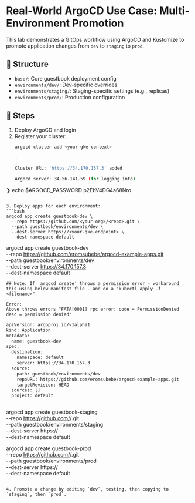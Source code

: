 # Real-World ArgoCD Use Case: Multi-Environment Promotion

This lab demonstrates a GitOps workflow using ArgoCD and Kustomize to promote application changes from `dev` to `staging` to `prod`.

## 🔧 Structure

- `base/`: Core guestbook deployment config
- `environments/dev/`: Dev-specific overrides
- `environments/staging/`: Staging-specific settings (e.g., replicas)
- `environments/prod/`: Production configuration

## 🚀 Steps

1. Deploy ArgoCD and login
2. Register your cluster:
   ```bash
   argocd cluster add <your-gke-context>

   .
   .
   Cluster URL: 'https://34.170.157.3' added

   Argocd server: 34.56.141.59 (for logging into)

❯ echo $ARGOCD_PASSWORD
p2EbV4DG4a68Nro
   ```

3. Deploy apps for each environment:
   ```bash
   argocd app create guestbook-dev \
     --repo https://github.com/<your-org>/<repo>.git \
     --path guestbook/environments/dev \
     --dest-server https://<your-gke-endpoint> \
     --dest-namespace default
```
   argocd app create guestbook-dev \
     --repo https://github.com/eromsubebe/argocd-example-apps.git \
     --path guestbook/environments/dev \
     --dest-server https://34.170.157.3 \
     --dest-namespace default
```
## Note: If 'argocd create' throws a permission error - workaround this using below manifest file - and do a "kubectl apply -f <filename>"

Error:
Above throws errors "FATA[0001] rpc error: code = PermissionDenied desc = permission denied" 
```

```bash - guestbook-dev.yaml
apiVersion: argoproj.io/v1alpha1
kind: Application
metadata:
  name: guestbook-dev
spec:
  destination:
    namespace: default
    server: https://34.170.157.3
  source:
    path: guestbook/environments/dev
    repoURL: https://github.com/eromsubebe/argocd-example-apps.git
    targetRevision: HEAD
  sources: []
  project: default
```
```
```
   argocd app create guestbook-staging \
     --repo https://github.com/<your-org>/<repo>.git \
     --path guestbook/environments/staging \
     --dest-server https://<your-gke-endpoint> \
     --dest-namespace default

   argocd app create guestbook-prod \
     --repo https://github.com/<your-org>/<repo>.git \
     --path guestbook/environments/prod \
     --dest-server https://<your-gke-endpoint> \
     --dest-namespace default
   ```

4. Promote a change by editing `dev`, testing, then copying to `staging`, then `prod`.

